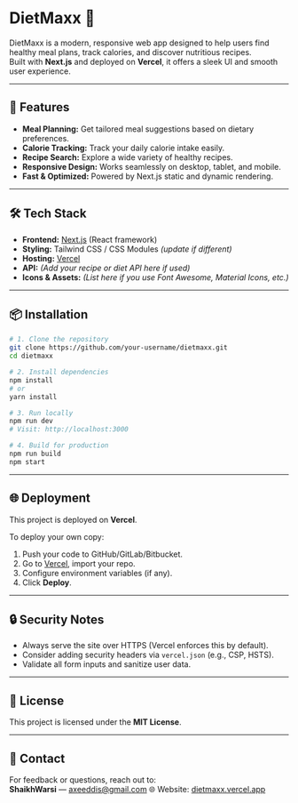 # DietMaxx 🥗

DietMaxx is a modern, responsive web app designed to help users find healthy meal plans, track calories, and discover nutritious recipes.  
Built with **Next.js** and deployed on **Vercel**, it offers a sleek UI and smooth user experience.

---

## 🚀 Features

- **Meal Planning:** Get tailored meal suggestions based on dietary preferences.
- **Calorie Tracking:** Track your daily calorie intake easily.
- **Recipe Search:** Explore a wide variety of healthy recipes.
- **Responsive Design:** Works seamlessly on desktop, tablet, and mobile.
- **Fast & Optimized:** Powered by Next.js static and dynamic rendering.

---

## 🛠 Tech Stack

- **Frontend:** [Next.js](https://nextjs.org/) (React framework)  
- **Styling:** Tailwind CSS / CSS Modules *(update if different)*  
- **Hosting:** [Vercel](https://vercel.com/)  
- **API:** *(Add your recipe or diet API here if used)*  
- **Icons & Assets:** *(List here if you use Font Awesome, Material Icons, etc.)*

---

## 📦 Installation

```bash
# 1. Clone the repository
git clone https://github.com/your-username/dietmaxx.git
cd dietmaxx

# 2. Install dependencies
npm install
# or
yarn install

# 3. Run locally
npm run dev
# Visit: http://localhost:3000

# 4. Build for production
npm run build
npm start
```

---

## 🌐 Deployment

This project is deployed on **Vercel**.  

To deploy your own copy:

1. Push your code to GitHub/GitLab/Bitbucket.  
2. Go to [Vercel](https://vercel.com/), import your repo.  
3. Configure environment variables (if any).  
4. Click **Deploy**.  

---

## 🔒 Security Notes

- Always serve the site over HTTPS (Vercel enforces this by default).  
- Consider adding security headers via `vercel.json` (e.g., CSP, HSTS).  
- Validate all form inputs and sanitize user data.  

---

## 📜 License

This project is licensed under the **MIT License**.

---

## 📧 Contact

For feedback or questions, reach out to:  
**ShaikhWarsi** — axeeddis@gmail.com
🌐 Website: [dietmaxx.vercel.app](https://dietmaxx.vercel.app)
